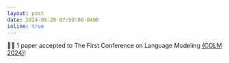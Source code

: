 ```yaml
---
layout: post
date: 2024-05-20 07:59:00-0400
inline: true
---
```


:man_technologist: 1 paper accepted to The First Conference on Language Modeling [(COLM 2024)](https://colmweb.org/)!
